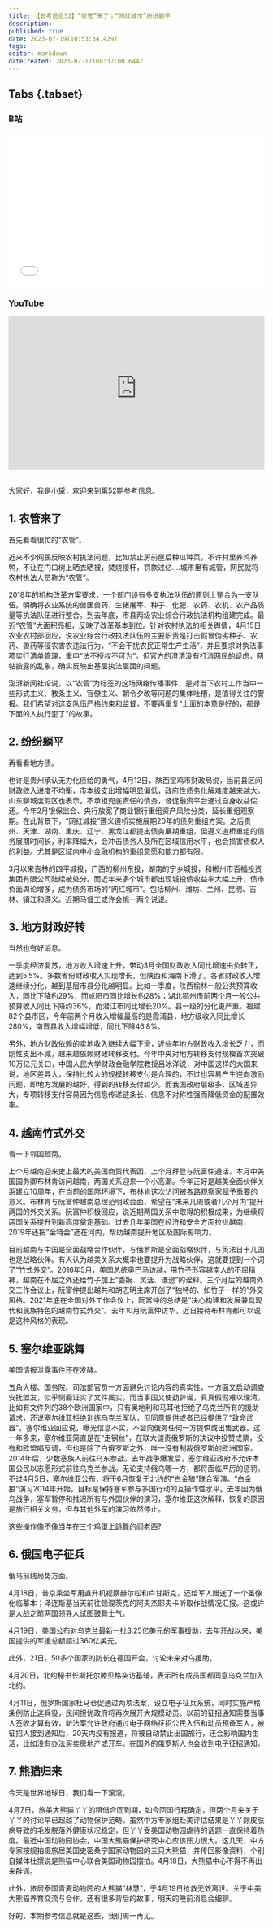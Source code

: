 ```yaml
---
title: 【参考信息52】“农管”来了；“网红城市”纷纷躺平
description: 
published: true
date: 2023-07-19T10:53:34.429Z
tags: 
editor: markdown
dateCreated: 2023-07-17T08:37:00.644Z
---
```


## Tabs {.tabset}
### B站
<div style="position: relative; padding: 30% 45%;">
<iframe style="position: absolute; width: 100%; height: 100%; left: 0; top: 0;" src="//player.bilibili.com/player.html?&bvid=BV1ym4y1271A&page=1&as_wide=1&high_quality=1&danmaku=1&autoplay=0" scrolling="no" border="0" frameborder="no" framespacing="0" allowfullscreen="true"></iframe>
</div>

### YouTube
<div style="position: relative; padding: 30% 45%;">
<iframe style="position: absolute; top: 0; left: 0; width: 100%; height: 100%;" src="https://www.youtube-nocookie.com/embed/YouTubeVID" title="YouTube video player" frameborder="0" allow="accelerometer; autoplay; clipboard-write; encrypted-media; gyroscope; picture-in-picture" allowfullscreen></iframe>
</div>

## 

大家好，我是小黛，欢迎来到第52期参考信息。

## 1. 农管来了

首先看看很忙的“农管”。

近来不少网民反映农村执法问题，比如禁止房前屋后种瓜种菜，不许村里养鸡养鸭，不让在门口树上晒衣晒被，焚烧接杆，罚款过亿....城市里有城管，网民就将农村执法人员称为“农管”。

2018年的机构改革方案要求，一个部门设有多支执法队伍的原则上整合为一支队伍。明确将农业系统的兽医兽药、生猪屠宰、种子、化肥、农药、农机、农产品质量等执法队伍进行整合。到去年底，市县两级农业综合行政执法机构组建完成。最近“农管”大面积亮相，反映了改革基本到位。针对农村执法的相关舆情，4月15日农业农村部回应，说农业综合行政执法队伍的主要职责是打击假冒伪劣种子、农药、兽药等侵农害农违法行为，“不会干扰农民正常生产生活”，并且要求对执法事项实行清单管理，重申“法不授权不可为”。但官方的澄清没有打消网民的疑虑，网帖披露的乱象，确实反映出基层执法层面的问题。

澎湃新闻社论说，以“农管”为标签的这场网络传播事件，是对当下农村工作当中一些形式主义、教条主义、官僚主义、朝令夕改等问题的集体吐槽，是值得关注的警报。我们希望对这支队伍严格约束和监督，不要再重复“上面的本意是好的，都是下面的人执行歪了”的故事。

## 2. 纷纷躺平

再看看地方债。

也许是贵州承认无力化债给的勇气，4月12日，陕西宝鸡市财政局说，当前县区间财政收入进度不均衡，市本级支出增幅明显偏低，政府性债务化解难度越来越大。山东聊城度假区也表示，不承担兜底责任的债务，督促融资平台通过自身收益偿还。今年2月银保监会、央行放宽了商业银行重组资产风险分类，延长重组观察期。在此背景下，“网红城投”遵义道桥实施展期20年的债务重组方案。之后贵州、天津、湖南、重庆、辽宁、黑龙江都提出债务展期重组，但遵义道桥重组的债务展期时间长，利率降幅大，会冲击债务人及所在区域信用水平，也会损害债权人的利益。尤其是区域内中小金融机构的重组意愿和能力都有限。

3月以来吉林的四平城投，广西的柳州东投，湖南的宁乡城投，和郴州市百福投资集团有限公司陆续被处分。而近年来多个城市都出现城投债收益率大幅上升，债市负面舆论增多，成为债务市场的“网红城市”。包括柳州、潍坊、兰州、昆明、吉林、镇江和遵义。近期马督工或许会挑一两个说说。

## 3. 地方财政好转

当然也有好消息。

一季度经济复苏，地方收入增速上升，带动3月全国财政收入同比增速由负转正，达到5.5%。多数省份财政收入实现增长，但陕西和海南下滑了。各省财政收入增速继续分化，越到基层市县分化越明显。比如一季度，陕西榆林一般公共预算收入，同比下降约29%，而咸阳市同比增长约28%；湖北鄂州市前两个月一般公共预算收入同比下降约36%，而潜江市同比增长20%。县一级的分化更严重。福建82个县市区，今年前两个月收入增幅最高的是霞浦县，地方级收入同比增长280%，南晋县收入增幅增低，同比下降46.8%。

另外，地方财政依赖的卖地收入继续大幅下滑，近些年地方财政收入增长乏力，而刚性支出不减，越来越依赖财政转移支付。今年中央对地方转移支付规模首次突破10万亿元关口，中国人民大学财政金融学院教授吕冰洋说，对中国这样的大国来说，地区差异大，保持比较大的规模转移支付是合理的，不过也容易产生逆向激励问题，即地方发展的越好，得到的转移支付越少。而我国政府层级多，区域差异大，专项转移支付容易因为信息传递链条长，信息不对称性强而降低资金的配置效率。

## 4. 越南竹式外交

看一下邻国越南。

上个月越南迎来史上最大的美国商贸代表团，上个月拜登与阮富仲通话，本月中美国国务卿布林肯访问越南，两国关系迎来一个小高潮。今年正好是越美全面伙伴关系建立10周年，在当前的国际环境下，布林肯这次访问被各路观察家赋予重要的意义。布林肯与阮富仲越南总理范明政会面，希望在“未来几周或者几个月内”提升两国的外交关系。阮富仲积极回应，说近期两国关系中取得的积极成果，为继续将两国关系提升到新高度奠定基础。过去几年美国在经济和安全方面拉拢越南，2019年还把“金特会”选在河内，帮助越南提升地区及国际影响力。

目前越南与中国是全面战略合作伙伴，与俄罗斯是全面战略伙伴，与英法日十几国也是战略伙伴。有人认为越美关系大概率也要提升为战略伙伴，这就要提到一个词了“竹式外交”。2016年5月，美国总统奥巴马访越，用竹子形容越南人的不屈精神，越南在不屈之外还给竹子加上“委婉、灵活、谦逊”的诠释。三个月后的越南外交工作会议上，阮富仲提出越共和胡志明主席开创了“独特的、如竹子一样的”外交风格。2021年底在全国对外工作会议上，阮富仲的总结是“决心构建和发展兼具现代和民族特色的越南竹式外交”。去年10月阮富仲访华，近日接待布林肯都可以说是这种风格的表现。

## 5. 塞尔维亚跳舞

美国情报泄露事件还在发酵。

五角大楼、国务院、司法部官员一方面避免讨论内容的真实性，一方面又启动调查安抚盟友，似乎侧面证实了文件属实。而当事国又使劲辟谣，真真假假难以理清。比如有文件列的38个欧洲国家中，只有奥地利和马耳他拒绝了乌克兰所有的援助请求，还说塞尔维亚拒绝训练乌克兰军队，但同意提供或者已经提供了“致命武器”。塞尔维亚回应说，曝光信息不实，不会向俄务任何一方提供或出售武器。这一年多来，塞尔维亚简直是在“走钢丝”，在联大谴责俄罗斯的决议中投赞成票，没有和欧盟唱反调，但也是除了白俄罗斯之外，唯一没有制裁俄罗斯的欧洲国家。2014年后，少数塞族人前往乌东参战。去年战争爆发后，塞尔维亚政府不允许本国公民以志愿形式前往乌克兰参战。无论支持俄乌哪一方，都将面临严厉的惩罚。不过4月5日，塞尔维亚公布，将于6月恢复于北约的“白金狼”联合军演。“白金狼”演习2014年开始，目标是保持塞军参与多国行动的互操作性水平。去年因为俄乌战争，塞军暂停和推迟所有与外国伙伴的演习，塞尔维亚这次解释，恢复的原因是旅行相关义务，但与其他外军的演习依然停止。

这些操作像不像当年在三个鸡蛋上跳舞的阎老西?

## 6. 俄国电子征兵

俄乌前线局势方面。

4月18日，普京乘坐军用直升机视察赫尔松和卢甘斯克，还给军人赠送了一个圣像化临摹本；泽连斯基当天前往顿涅茨克的阿夫杰耶夫卡听取作战情况汇报。这或许是大战之前两国领导人试图鼓舞士气。

4月19日，美国公布对乌克兰最新一批3.25亿美元的军事援助，去年开战以来，美国提供的军援总额超过360亿美元。

此外，21日，50多个国家的防长在德国开会，讨论未来对乌援助。

4月20日，北约秘书长斯托尔滕贝格突访基辅，表示所有成员国都同意乌克兰加入北约。

4月11日，俄罗斯国家杜马仓促通过两项法案，设立电子征兵系统，同时实施严格条例防止逃兵役，民间担忧政府将再次展开大规模动员。以前的征招通知需要当事人签收才算有效，新法案允许政府通过电子网络征招公民入伍和动员预备军人，被征招人接到通知后，20天内没有报道，将被自动禁止出国旅行，还会影响国内生活，比如没有办法买卖房地产或开车。在国外的俄罗斯人也会收到电子征招通知。

## 7. 熊猫归来

今天是世界地球日，我们看一下滚滚。

4月7日，旅美大熊猫丫丫的租借合同到期，如今回国行程确定，但两个月来关于丫丫的讨论早已超越了动物保护范畴。虽然中方专家组赴美评估结果是丫丫除皮肤病导致的毛发脱落外健康状况稳定，但丫丫受美国动物园虐待的话题一直保持着热度。最近中国动物园协会，中国大熊猫保护研究中心应该压力很大。这几天，中方专家按规拍摄旅居美国史密桑宁国家动物园的三只大熊猫，并传回影像资料，个别自媒体杜撰说是熊猫中心联合美国动物园摆拍。4月18日，大熊猫中心不得不再出来辟谣。

此外，旅居泰国青麦动物园的大熊猫“林慧”，于4月19日抢救无效离世。关于中美大熊猫养育交流与合作，还有很多背后的故事，明天的睡前消息会细聊。

好的，本期参考信息就是这些，我们周一再见。

